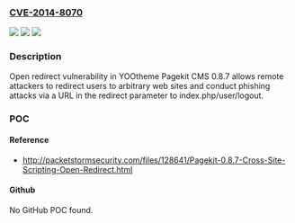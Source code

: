 ### [CVE-2014-8070](https://cve.mitre.org/cgi-bin/cvename.cgi?name=CVE-2014-8070)
![](https://img.shields.io/static/v1?label=Product&message=n%2Fa&color=blue)
![](https://img.shields.io/static/v1?label=Version&message=n%2Fa&color=blue)
![](https://img.shields.io/static/v1?label=Vulnerability&message=n%2Fa&color=brighgreen)

### Description

Open redirect vulnerability in YOOtheme Pagekit CMS 0.8.7 allows remote attackers to redirect users to arbitrary web sites and conduct phishing attacks via a URL in the redirect parameter to index.php/user/logout.

### POC

#### Reference
- http://packetstormsecurity.com/files/128641/Pagekit-0.8.7-Cross-Site-Scripting-Open-Redirect.html

#### Github
No GitHub POC found.

